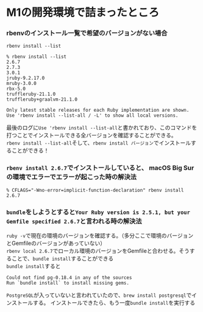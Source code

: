 # M1の開発環境で詰まったところ

### rbenvのインストール一覧で希望のバージョンがない場合
`rbenv install --list`
```
% rbenv install --list  
2.6.7
2.7.3
3.0.1
jruby-9.2.17.0
mruby-3.0.0
rbx-5.0
truffleruby-21.1.0
truffleruby+graalvm-21.1.0

Only latest stable releases for each Ruby implementation are shown.
Use 'rbenv install --list-all / -L' to show all local versions.
```
最後のログに`Use 'rbenv install --list-all`と書かれており、このコマンドを打つことでインストールできる全バージョンを確認することができる。<br>
`rbenv install --list-all`そして、`rbenv install バージョン`でインストールすることができる！

### `rbenv install 2.6.7`でインストールしていると、 macOS Big Sur の環境でエラーでエラーが起こった時の解決法
```
% CFLAGS="-Wno-error=implicit-function-declaration" rbenv install 2.6.7
```

### `bundle`をしようとすると`Your Ruby version is 2.5.1, but your Gemfile specified 2.6.7`と言われる時の解決法
`ruby -v`で現在の環境のバージョンを確認する。（多分ここで環境のバージョンとGemfileのバージョンがあっていない）<br>
`rbenv local 2.6.7`でローカル環境のバージョンをGemfileと合わせる。そうすることで、`bundle install`することができる<br>
`bundle install`すると
```
Could not find pg-0.18.4 in any of the sources
Run `bundle install` to install missing gems. 
```
`PostgreSQL`が入っていないと言われていたので、`brew install postgresql`でインストールする。
インストールできたら、もう一度`bundle install`を実行する
